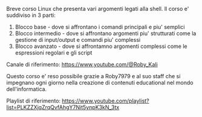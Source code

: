 Breve corso Linux che presenta vari argomenti legati alla shell.
Il corso e' suddiviso in 3 parti:
1. Blocco base - dove si affrontano i comandi principali e piu' semplici
2. Blocco intermedio - dove si affrontano argomenti piu' strutturati come la gestione di input/output e comandi piu' complessi
3. Blocco avanzato - dove si affrontamno argomenti complessi come le espressioni regolari e gli script

Canale di riferimento: https://www.youtube.com/@Roby_Kali

Questo corso e' reso possibile grazie a Roby7979 e al suo staff che si impegnano ogni giorno nella creazione di contenuti educational nel mondo dell'informatica.


Playlist di riferimento: https://www.youtube.com/playlist?list=PLKZZXjqZrqQvfAhgY7Nit5ynpK3kN_3tx

